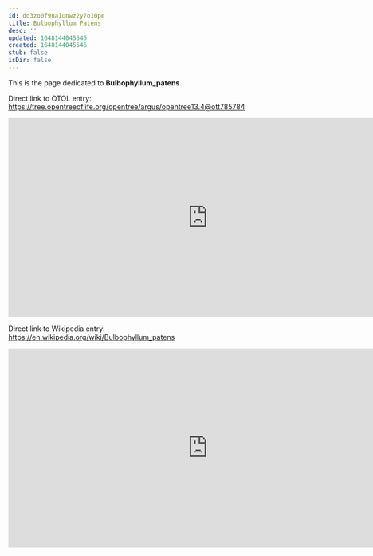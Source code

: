 ```yaml
---
id: do3zo0f9na1unwz2y7o10pe
title: Bulbophyllum Patens
desc: ''
updated: 1648144045546
created: 1648144045546
stub: false
isDir: false
---
```

This is the page dedicated to **Bulbophyllum_patens**


Direct link to OTOL entry: https://tree.opentreeoflife.org/opentree/argus/opentree13.4@ott785784



<html>
    <body>
    <iframe src="https://tree.opentreeoflife.org/opentree/argus/opentree13.4@ott785784"
    width="800" height="400" frameborder="0" allowfullscreen> </iframe>
    </body>
</html>
    


Direct link to Wikipedia entry: https://en.wikipedia.org/wiki/Bulbophyllum_patens



<html>
    <body>
    <iframe src="https://en.wikipedia.org/wiki/Bulbophyllum_patens"
    width="800" height="400" frameborder="0" allowfullscreen> </iframe>
    </body>
</html>
    
